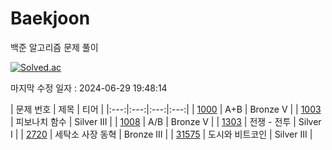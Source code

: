 # Baekjoon

백준 알고리즘 문제 풀이

[![Solved.ac](http://mazassumnida.wtf/api/v2/generate_badge?boj=clwm0217)](https://solved.ac/clwm0217)

마지막 수정 일자 : 2024-06-29 19:48:14

| 문제 번호 | 제목 | 티어 |
|:---:|:---:|:---:|:---:|
| [1000](https://www.acmicpc.net/problem/1000) | A+B | Bronze V | 
| [1003](https://www.acmicpc.net/problem/1003) | 피보나치 함수 | Silver III |
| [1008](https://www.acmicpc.net/problem/1008) | A/B | Bronze V |
| [1303](https://www.acmicpc.net/problem/1303) | 전쟁 - 전투 | Silver I |
| [2720](https://www.acmicpc.net/problem/2720) | 세탁소 사장 동혁 | Bronze III |
| [31575](https://www.acmicpc.net/problem/31575) | 도시와 비트코인 | Silver III |
